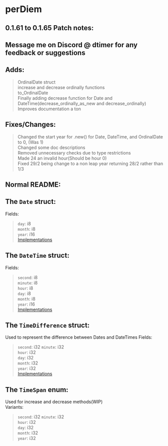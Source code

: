 # perDiem

0.1.61 to 0.1.65 Patch notes:  
-------------

Message me on Discord @ dtimer for any feedback or suggestions  
------------

Adds:  
-----------

>OrdinalDate struct  
>increase and decrease ordinally functions  
>to_OrdinalDate  
>Finally adding decrease function for Date and DateTime(decrease_ordinally_as_new and decrease_ordinally)  
>Improves documentation a ton  

Fixes/Changes:  
-----------

> Changed the start year for .new() for Date, DateTime, and OrdinalDate to 0, (Was 1)  
> Changed some doc descriptions  
> Removed unnecessary checks due to type restrictions  
> Made 24 an invalid hour(Should be hour 0)  
> Fixed 29/2 being change to a non leap year returning 28/2 rather than 1/3

Normal README:  
-----------------

The `Date` struct:  
----------------

Fields:  
> `day`: i8  
> `month`: i8  
> `year`: i16  
[Implementations](https://docs.rs/perDiem/0.1.4/perDiem/types/struct.Date.html#method.allShareEL)  

The `DateTime` struct:  
-------------------

Fields:  
>`second`: i8  
>`minute`: i8  
>`hour`: i8  
>`day`: i8  
>`month`: i8  
>`year`: i16  
[Implementations](https://docs.rs/perDiem/0.1.4/perDiem/types/struct.DateTime.html)  

The `TimeDifference` struct:  
----------------------------

Used to represent the difference between Dates and DateTimes
Fields:
>`second`: i32
>`minute`: i32  
>`hour`: i32  
>`day`: i32  
>`month`: i32  
>`year`: i32  
[Implementations](https://docs.rs/perDiem/0.1.4/perDiem/types/struct.TimeDifference.html)  

The `TimeSpan` enum:  
--------------------

Used for increase and decrease methods(WIP)  
Variants:
>`second`: i32
>`minute`: i32  
>`hour`: i32  
>`day`: i32  
>`month`: i32  
>`year`: i32  

